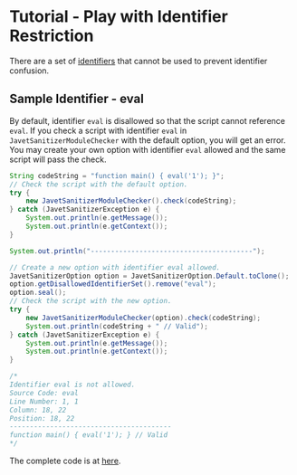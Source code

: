 # Tutorial - Play with Identifier Restriction

There are a set of [identifiers](../features/identifier_restriction.md) that cannot be used to prevent identifier confusion.

## Sample Identifier - eval

By default, identifier `eval` is disallowed so that the script cannot reference `eval`. If you check a script with identifier `eval` in `JavetSanitizerModuleChecker` with the default option, you will get an error. You may create your own option with identifier `eval` allowed and the same script will pass the check.

```java
String codeString = "function main() { eval('1'); }";
// Check the script with the default option.
try {
    new JavetSanitizerModuleChecker().check(codeString);
} catch (JavetSanitizerException e) {
    System.out.println(e.getMessage());
    System.out.println(e.getContext());
}

System.out.println("----------------------------------------");

// Create a new option with identifier eval allowed.
JavetSanitizerOption option = JavetSanitizerOption.Default.toClone();
option.getDisallowedIdentifierSet().remove("eval");
option.seal();
// Check the script with the new option.
try {
    new JavetSanitizerModuleChecker(option).check(codeString);
    System.out.println(codeString + " // Valid");
} catch (JavetSanitizerException e) {
    System.out.println(e.getMessage());
    System.out.println(e.getContext());
}

/*
Identifier eval is not allowed.
Source Code: eval
Line Number: 1, 1
Column: 18, 22
Position: 18, 22
----------------------------------------
function main() { eval('1'); } // Valid
*/
```

The complete code is at [here](../../src/test/java/com/caoccao/javet/sanitizer/tutorials/TutorialPlayWithIdentifierRestriction.java).
